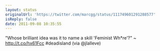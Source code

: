 ```yaml
---
layout: status
originalUrl: 'https://twitter.com/marcgg/status/111749601291288577'
isReply: false
date: 2011-09-08 10:35:55
---
```


"Whose brilliant idea was it to name a skill 'Feminist Wh*re'?" ~ http://t.co/hx61Fcc #deadisland (via @jlalleve)

